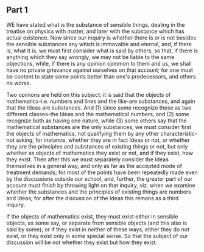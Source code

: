 ## Part 1



WE have stated what is the substance of sensible things, dealing in the treatise on physics with matter, and later with the substance which has actual existence.
Now since our inquiry is whether there is or is not besides the sensible substances any which is immovable and eternal, and, if there is, what it is, we must first consider what is said by others, so that, if there is anything which they say wrongly, we may not be liable to the same objections, while, if there is any opinion common to them and us, we shall have no private grievance against ourselves on that account; for one must be content to state some points better than one's predecessors, and others no worse.

Two opinions are held on this subject; it is said that the objects of mathematics-i.e.
numbers and lines and the like-are substances, and again that the Ideas are substances.
And (1) since some recognize these as two different classes-the Ideas and the mathematical numbers, and (2) some recognize both as having one nature, while (3) some others say that the mathematical substances are the only substances, we must consider first the objects of mathematics, not qualifying them by any other characteristic-not asking, for instance, whether they are in fact Ideas or not, or whether they are the principles and substances of existing things or not, but only whether as objects of mathematics they exist or not, and if they exist, how they exist.
Then after this we must separately consider the Ideas themselves in a general way, and only as far as the accepted mode of treatment demands; for most of the points have been repeatedly made even by the discussions outside our school, and, further, the greater part of our account must finish by throwing light on that inquiry, viz.
when we examine whether the substances and the principles of existing things are numbers and Ideas; for after the discussion of the Ideas this remans as a third inquiry.

If the objects of mathematics exist, they must exist either in sensible objects, as some say, or separate from sensible objects (and this also is said by some); or if they exist in neither of these ways, either they do not exist, or they exist only in some special sense.
So that the subject of our discussion will be not whether they exist but how they exist.

